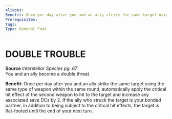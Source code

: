 ```yaml
---
aliases: 
Benefit: Once per day after you and an ally strike the same target using the same type of weapon within the same round, automatically apply the critical hit effect of the second weapon to hit to the target and increase any associated save DCs by 2. If the ally who struck the target is your bonded partner, in addition to being subject to the critical hit effects, the target is flat-footed until the end of your next turn.
Prerequisites: 
tags: 
Type: General Feat
---
```

# DOUBLE TROUBLE
**Source** _Interstellar Species pg. 67_  
You and an ally become a double threat.

**Benefit**: Once per day after you and an ally strike the same target using the same type of weapon within the same round, automatically apply the critical hit effect of the second weapon to hit to the target and increase any associated save DCs by 2. If the ally who struck the target is your bonded partner, in addition to being subject to the critical hit effects, the target is flat-footed until the end of your next turn.